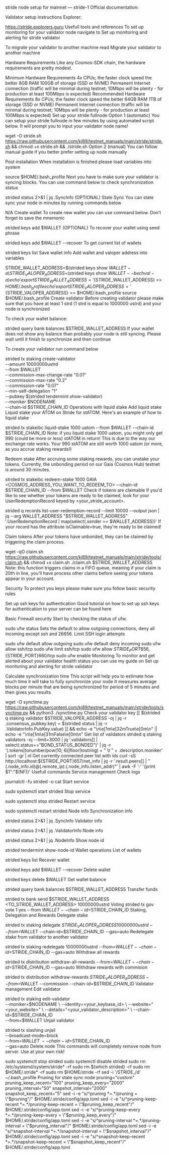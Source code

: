 stride node setup for mainnet — stride-1
Official documentation:

Validator setup instructions
Explorer:

https://stride.explorers.guru
Usefull tools and references
To set up monitoring for your validator node navigate to Set up monitoring and alerting for stride validator

To migrate your validator to another machine read Migrate your validator to another machine

Hardware Requirements
Like any Cosmos-SDK chain, the hardware requirements are pretty modest.

Minimum Hardware Requirements
4x CPUs; the faster clock speed the better
8GB RAM
100GB of storage (SSD or NVME)
Permanent Internet connection (traffic will be minimal during testnet; 10Mbps will be plenty - for production at least 100Mbps is expected)
Recommended Hardware Requirements
8x CPUs; the faster clock speed the better
64GB RAM
1TB of storage (SSD or NVME)
Permanent Internet connection (traffic will be minimal during testnet; 10Mbps will be plenty - for production at least 100Mbps is expected)
Set up your stride fullnode
Option 1 (automatic)
You can setup your stride fullnode in few minutes by using automated script below. It will prompt you to input your validator node name!

wget -O stride.sh https://raw.githubusercontent.com/kj89/testnet_manuals/main/stride/stride.sh && chmod +x stride.sh && ./stride.sh
Option 2 (manual)
You can follow manual guide if you better prefer setting up node manually

Post installation
When installation is finished please load variables into system

source $HOME/.bash_profile
Next you have to make sure your validator is syncing blocks. You can use command below to check synchronization status

strided status 2>&1 | jq .SyncInfo
(OPTIONAL) State Sync
You can state sync your node in minutes by running commands below

N/A
Create wallet
To create new wallet you can use command below. Don’t forget to save the mnemonic

strided keys add $WALLET
(OPTIONAL) To recover your wallet using seed phrase

strided keys add $WALLET --recover
To get current list of wallets

strided keys list
Save wallet info
Add wallet and valoper address into variables

STRIDE_WALLET_ADDRESS=$(strided keys show $WALLET -a)
STRIDE_VALOPER_ADDRESS=$(strided keys show $WALLET --bech val -a)
echo 'export STRIDE_WALLET_ADDRESS='${STRIDE_WALLET_ADDRESS} >> $HOME/.bash_profile
echo 'export STRIDE_VALOPER_ADDRESS='${STRIDE_VALOPER_ADDRESS} >> $HOME/.bash_profile
source $HOME/.bash_profile
Create validator
Before creating validator please make sure that you have at least 1 strd (1 strd is equal to 1000000 ustrd) and your node is synchronized

To check your wallet balance:

strided query bank balances $STRIDE_WALLET_ADDRESS
If your wallet does not show any balance than probably your node is still syncing. Please wait until it finish to synchronize and then continue

To create your validator run command below

strided tx staking create-validator \
  --amount 10000000ustrd \
  --from $WALLET \
  --commission-max-change-rate "0.01" \
  --commission-max-rate "0.2" \
  --commission-rate "0.07" \
  --min-self-delegation "1" \
  --pubkey  $(strided tendermint show-validator) \
  --moniker $NODENAME \
  --chain-id $STRIDE_CHAIN_ID
Operations with liquid stake
Add liquid stake
Liquid stake your ATOM on Stride for stATOM. Here's an example of how to liquid stake

strided tx stakeibc liquid-stake 1000 uatom --from $WALLET --chain-id $STRIDE_CHAIN_ID
Note: if you liquid stake 1000 uatom, you might only get 990 (could be more or less) stATOM in return! This is due to the way our exchange rate works. Your 990 stATOM are still worth 1000 uatom (or more, as you accrue staking rewards!)

Redeem stake
After accruing some staking rewards, you can unstake your tokens. Currently, the unbonding period on our Gaia (Cosmos Hub) testnet is around 30 minutes.

strided tx stakeibc redeem-stake 1000 GAIA <COSMOS_ADDRESS_YOU_WANT_TO_REDEEM_TO> --chain-id $STRIDE_CHAIN_ID --from $WALLET
Check if tokens are claimable
If you'd like to see whether your tokens are ready to be claimed, look for your UserRedemptionRecord keyed by <your_stride_account>.

strided q records list-user-redemption-record --limit 10000 --output json | jq --arg WALLET_ADDRESS "$STRIDE_WALLET_ADDRESS" '.UserRedemptionRecord | map(select(.sender == $WALLET_ADDRESS))'
If your record has the attribute isClaimable=true, they're ready to be claimed!

Claim tokens
After your tokens have unbonded, they can be claimed by triggering the claim process.

wget -qO claim.sh https://raw.githubusercontent.com/kj89/testnet_manuals/main/stride/tools/claim.sh && chmod +x claim.sh
./claim.sh $STRIDE_WALLET_ADDRESS
Note: this function triggers claims in a FIFO queue, meaning if your claim is 20th in line, you'll have process other claims before seeing your tokens appear in your account.

Security
To protect you keys please make sure you follow basic security rules

Set up ssh keys for authentication
Good tutorial on how to set up ssh keys for authentication to your server can be found here

Basic Firewall security
Start by checking the status of ufw.

sudo ufw status
Sets the default to allow outgoing connections, deny all incoming except ssh and 26656. Limit SSH login attempts

sudo ufw default allow outgoing
sudo ufw default deny incoming
sudo ufw allow ssh/tcp
sudo ufw limit ssh/tcp
sudo ufw allow ${STRIDE_PORT}656,${STRIDE_PORT}660/tcp
sudo ufw enable
Monitoring
To monitor and get alerted about your validator health status you can use my guide on Set up monitoring and alerting for stride validator

Calculate synchronization time
This script will help you to estimate how much time it will take to fully synchronize your node
It measures average blocks per minute that are being synchronized for period of 5 minutes and then gives you results

wget -O synctime.py https://raw.githubusercontent.com/kj89/testnet_manuals/main/stride/tools/synctime.py && python3 ./synctime.py
Check your validator key
[[ $(strided q staking validator $STRIDE_VALOPER_ADDRESS -oj | jq -r .consensus_pubkey.key) = $(strided status | jq -r .ValidatorInfo.PubKey.value) ]] && echo -e "\n\e[1m\e[32mTrue\e[0m\n" || echo -e "\n\e[1m\e[31mFalse\e[0m\n"
Get list of validators
strided q staking validators -oj --limit=3000 | jq '.validators[] | select(.status=="BOND_STATUS_BONDED")' | jq -r '(.tokens|tonumber/pow(10; 6)|floor|tostring) + " \t " + .description.moniker' | sort -gr | nl
Get currently connected peer list with ids
curl -sS http://localhost:${STRIDE_PORT}657/net_info | jq -r '.result.peers[] | "\(.node_info.id)@\(.remote_ip):\(.node_info.listen_addr)"' | awk -F ':' '{print $1":"$(NF)}'
Usefull commands
Service management
Check logs

journalctl -fu strided -o cat
Start service

sudo systemctl start strided
Stop service

sudo systemctl stop strided
Restart service

sudo systemctl restart strided
Node info
Synchronization info

strided status 2>&1 | jq .SyncInfo
Validator info

strided status 2>&1 | jq .ValidatorInfo
Node info

strided status 2>&1 | jq .NodeInfo
Show node id

strided tendermint show-node-id
Wallet operations
List of wallets

strided keys list
Recover wallet

strided keys add $WALLET --recover
Delete wallet

strided keys delete $WALLET
Get wallet balance

strided query bank balances $STRIDE_WALLET_ADDRESS
Transfer funds

strided tx bank send $STRIDE_WALLET_ADDRESS <TO_STRIDE_WALLET_ADDRESS> 10000000ustrd
Voting
strided tx gov vote 1 yes --from $WALLET --chain-id=$STRIDE_CHAIN_ID
Staking, Delegation and Rewards
Delegate stake

strided tx staking delegate $STRIDE_VALOPER_ADDRESS 10000000ustrd --from=$WALLET --chain-id=$STRIDE_CHAIN_ID --gas=auto
Redelegate stake from validator to another validator

strided tx staking redelegate <srcValidatorAddress> <destValidatorAddress> 10000000ustrd --from=$WALLET --chain-id=$STRIDE_CHAIN_ID --gas=auto
Withdraw all rewards

strided tx distribution withdraw-all-rewards --from=$WALLET --chain-id=$STRIDE_CHAIN_ID --gas=auto
Withdraw rewards with commision

strided tx distribution withdraw-rewards $STRIDE_VALOPER_ADDRESS --from=$WALLET --commission --chain-id=$STRIDE_CHAIN_ID
Validator management
Edit validator

strided tx staking edit-validator \
  --moniker=$NODENAME \
  --identity=<your_keybase_id> \
  --website="<your_website>" \
  --details="<your_validator_description>" \
  --chain-id=$STRIDE_CHAIN_ID \
  --from=$WALLET
Unjail validator

strided tx slashing unjail \
  --broadcast-mode=block \
  --from=$WALLET \
  --chain-id=$STRIDE_CHAIN_ID \
  --gas=auto
Delete node
This commands will completely remove node from server. Use at your own risk!

sudo systemctl stop strided
sudo systemctl disable strided
sudo rm /etc/systemd/system/stride* -rf
sudo rm $(which strided) -rf
sudo rm $HOME/.stride* -rf
sudo rm $HOME/stride -rf
sed -i '/STRIDE_/d' ~/.bash_profile
Pruning for state sync node
pruning="custom"
pruning_keep_recent="100"
pruning_keep_every="2000"
pruning_interval="50"
snapshot_interval="2000"
snapshot_keep_recent="5"
sed -i -e "s/^pruning *=.*/pruning = \"$pruning\"/" $HOME/.stride/config/app.toml
sed -i -e "s/^pruning-keep-recent *=.*/pruning-keep-recent = \"$pruning_keep_recent\"/" $HOME/.stride/config/app.toml
sed -i -e "s/^pruning-keep-every *=.*/pruning-keep-every = \"$pruning_keep_every\"/" $HOME/.stride/config/app.toml
sed -i -e "s/^pruning-interval *=.*/pruning-interval = \"$pruning_interval\"/" $HOME/.stride/config/app.toml
sed -i -e "s/^snapshot-interval *=.*/snapshot-interval = \"$snapshot_interval\"/" $HOME/.stride/config/app.toml
sed -i -e "s/^snapshot-keep-recent *=.*/snapshot-keep-recent = \"$snapshot_keep_recent\"/" $HOME/.stride/config/app.toml
